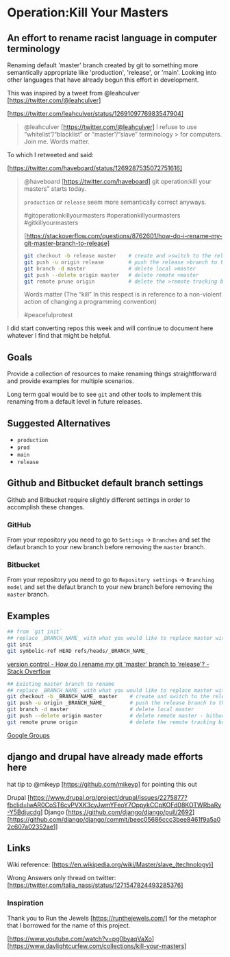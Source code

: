 # Operation:Kill Your Masters
## An effort to rename racist language in computer terminology

Renaming default 'master' branch created by git to something more semantically appropriate like 'production', 'release', or 'main'. Looking into other languages that have already begun this effort in development.
    
This was inspired by a tweet from @leahculver [https://twitter.com/@leahculver]

[https://twitter.com/leahculver/status/1269109776983547904]
> @leahculver [https://twitter.com/@leahculver]
> I refuse to use “whitelist”/“blacklist” or “master”/“slave” terminology > for computers. Join me. Words matter.

To which I retweeted and said:

[https://twitter.com/haveboard/status/1269287535072751616]
> @haveboard [https://twitter.com/haveboard]
> git operation:kill your masters” starts today.
> 
> `production` or `release` seem more semantically correct anyways.
> 
> #gitoperationkillyourmasters
> #operationkillyourmasters
> #gitkillyourmasters
> 
> [https://stackoverflow.com/questions/8762601/how-do-i-rename-my-git-master-branch-to-release]
> ```bash
>git checkout -b release master    # create and >switch to the release branch
>git push -u origin release        # push the release >branch to the remote and track it
>git branch -d master              # delete local >master
>git push --delete origin master   # delete remote >master
>git remote prune origin           # delete the >remote tracking branch
>```
>
>
> Words matter (The “kill” In this respect is in reference to a non-violent action of changing a programming convention)
>
> #peacefulprotest
>

 I did start converting repos this week and will continue to document here whatever I find that might be helpful.

## Goals

Provide a collection of resources to make renaming things straightforward and provide examples for multiple scenarios.

Long term goal would be to see `git` and other tools to implement this renaming from a default level in future releases.

## Suggested Alternatives
 - `production`
 - `prod`
 - `main`
 - `release`
 
## Github and Bitbucket default branch settings

Github and Bitbucket require slightly different settings in order to accomplish these changes.

### GitHub

From your repository you need to go to `Settings` -> `Branches` and set the defaut branch to your new branch before removing the `master` branch.

### Bitbucket

From your repository you need to go to `Repository settings` -> `Branching model` and set the defaut branch to your new branch before removing the `master` branch.

## Examples

```bash
## from `git init`
## replace _BRANCH_NAME_ with what you would like to replace master with
git init
git symbolic-ref HEAD refs/heads/_BRANCH_NAME_
```
[version control - How do I rename my git 'master' branch to 'release'? - Stack Overflow](https://stackoverflow.com/questions/8762601/how-do-i-rename-my-git-master-branch-to-release?)


```bash
## Existing master branch to rename
## replace _BRANCH_NAME_ with what you would like to replace master with
git checkout -b _BRANCH_NAME_ master    # create and switch to the release branch
git push -u origin _BRANCH_NAME_        # push the release branch to the remote and track it
git branch -d master                    # delete local master
git push --delete origin master         # delete remote master - bitbucket you need to set default branch in repository settings first
git remote prune origin                 # delete the remote tracking branch
```
[Google Groups](https://groups.google.com/forum/?fromgroups#!searchin/git-users/master%7Csort:date)
 
## django and drupal have already made efforts here

hat tip to @mikeyp [https://github.com/mikeyp] for pointing this out

Drupal
[https://www.drupal.org/project/drupal/issues/2275877?fbclid=IwAR0CoST6cvPVXK3cyJwmYFeoY7OppykCCpKOFd08KOTWRbaRy-Y5Bdjucdg]
Django
[https://github.com/django/django/pull/2692]
[https://github.com/django/django/commit/beec05686ccc3bee8461f9a5a02c607a02352ae1]

## Links
Wiki reference:
[https://en.wikipedia.org/wiki/Master/slave_(technology)]

Wrong Answers only thread on twitter:
[https://twitter.com/talia_nassi/status/1271547824493285376]


### Inspiration

Thank you to Run the Jewels [https://runthejewels.com/] for the metaphor that I borrowed for the name of this project.

[https://www.youtube.com/watch?v=pg0byaqVaXo]
[https://www.daylightcurfew.com/collections/kill-your-masters]
